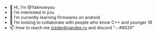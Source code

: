 - 👋 Hi, I’m @Yaknowyou
- 👀 I’m interested in you 
- 🌱 I’m currently learning firmwares on android
- 💞️ I’m looking to collaborate with people who know C++ and younger 18
- 📫 How to reach me zizdar@yandex.ru and discord ".-.#9020"

<!---
Yaknowyou/Yaknowyou is a ✨ special ✨ repository because its `README.md` (this file) appears on your GitHub profile.
You can click the Preview link to take a look at your changes.
--->
